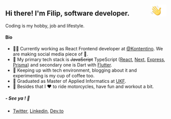 [<img src="https://github.com/filippofilip95/filippofilip95/blob/main/assets/hi.gif" width="50" align="right">](https://github.com/filippofilip95)

## Hi there! I'm Filip, software developer.

Coding is my hobby, job and lifestyle.

#### Bio

- 👨‍💻 Currently working as React Frontend developer at [@Kontentino](https://www.kontentino.com). We are making social media piece of 🍰.
- 🎯 My primary tech stack is ~~JavaScript~~ TypeScript ([React](https://github.com/facebook/react), [Next](https://github.com/vercel/next.js), [Express](https://github.com/expressjs/express), [Prisma](https://github.com/prisma/prisma)) and secondary one is Dart with [Flutter](https://github.com/flutter/flutter).
- 📗 Keeping up with tech environment, blogging about it and experimenting is my cup of coffee too.
- 🏫 Graduated as Master of Applied Informatics at [UKF](https://www.ukf.sk/).
- 🌴 Besides that I ❤️ to ride motorcycles, have fun and workout a bit.  

##### - See ya ! 👋
- [Twitter](https://twitter.com/filippofilip95), [Linkedin](https://www.linkedin.com/in/filip-papranec/), [Dev.to](https://dev.to/filippofilip95) 
